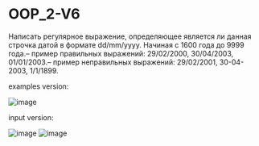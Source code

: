 
# OOP_2-V6
Написать регулярное выражение, определяющее является ли данная строчка датой в формате dd/mm/yyyy. Начиная с 1600 года до 9999 года.– пример правильных выражений: 29/02/2000, 30/04/2003, 01/01/2003.– пример неправильных выражений: 29/02/2001, 30-04-2003, 1/1/1899.

examples version:

![image](https://github.com/user-attachments/assets/da274feb-8803-44de-9576-6f74ff7bcf0b)

input version: 

![image](https://github.com/user-attachments/assets/57951f6b-c7d3-4a4c-9529-d253a5c21626)
![image](https://github.com/user-attachments/assets/cde43c45-85a7-45c2-ae2b-736c40c546ba)
